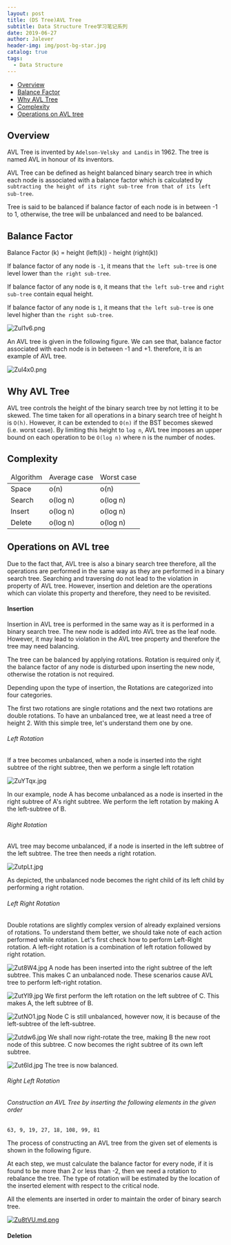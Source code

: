 ```yaml
---
layout: post
title: (DS Tree)AVL Tree
subtitle: Data Structure Tree学习笔记系列
date: 2019-06-27
author: Jalever
header-img: img/post-bg-star.jpg
catalog: true
tags:
  - Data Structure
---
```


- [Overview](#overview)
- [Balance Factor](#balance-factor)
- [Why AVL Tree](#why-avl-tree)
- [Complexity](#complexity)
- [Operations on AVL tree](#operations-on-avl-tree)

## Overview
AVL Tree is invented by `Adelson-Velsky and Landis` in 1962. The tree is named AVL in honour of its inventors.

AVL Tree can be defined as height balanced binary search tree in which each node is associated with a balance factor which is calculated by `subtracting the height of its right sub-tree from that of its left sub-tree`.

Tree is said to be balanced if balance factor of each node is in between -1 to 1, otherwise, the tree will be unbalanced and need to be balanced.

## Balance Factor
Balance Factor (k) = height (left(k)) - height (right(k))

If balance factor of any node is `-1`, it means that `the left sub-tree` is one level lower than `the right sub-tree`.

If balance factor of any node is `0`, it means that `the left sub-tree` and `right sub-tree` contain equal height.

If balance factor of any node is `1`, it means that `the left sub-tree` is one level higher than `the right sub-tree`.

![Zul1v6.png](https://s2.ax1x.com/2019/06/27/Zul1v6.png)

An AVL tree is given in the following figure. We can see that, balance factor associated with each node is in between -1 and +1. therefore, it is an example of AVL tree.

![Zul4x0.png](https://s2.ax1x.com/2019/06/27/Zul4x0.png)

## Why AVL Tree
AVL tree controls the height of the binary search tree by not letting it to be skewed. The time taken for all operations in a binary search tree of height h is `O(h)`. However, it can be extended to `O(n)` if the BST becomes skewed (i.e. worst case). By limiting this height to `log n`, AVL tree imposes an upper bound on each operation to be `O(log n)` where n is the number of nodes.

## Complexity
<table>
    <thead>
        <tr>
            <td>Algorithm</td>
            <td>Average case</td>
            <td>Worst case</td>
        </tr>
    </thead>
    <tbody>
        <tr>
            <td>Space</td>
            <td>o(n)</td>
            <td>o(n)</td>
        </tr>
        <tr>
            <td>Search</td>
            <td>o(log n)</td>
            <td>o(log n)</td>
        </tr>
        <tr>
            <td>Insert</td>
            <td>o(log n)</td>
            <td>o(log n)</td>
        </tr>
        <tr>
            <td>Delete</td>
            <td>o(log n)</td>
            <td>o(log n)</td>
        </tr>
    </tbody>
</table>

## Operations on AVL tree
Due to the fact that, AVL tree is also a binary search tree therefore, all the operations are performed in the same way as they are performed in a binary search tree. Searching and traversing do not lead to the violation in property of AVL tree. However, insertion and deletion are the operations which can violate this property and therefore, they need to be revisited.

#### Insertion
Insertion in AVL tree is performed in the same way as it is performed in a binary search tree. The new node is added into AVL tree as the leaf node. However, it may lead to violation in the AVL tree property and therefore the tree may need balancing.

The tree can be balanced by applying rotations. Rotation is required only if, the balance factor of any node is disturbed upon inserting the new node, otherwise the rotation is not required.

Depending upon the type of insertion, the Rotations are categorized into four categories.

The first two rotations are single rotations and the next two rotations are double rotations. To have an unbalanced tree, we at least need a tree of height 2. With this simple tree, let's understand them one by one.

###### Left Rotation
If a tree becomes unbalanced, when a node is inserted into the right subtree of the right subtree, then we perform a single left rotation

![ZuYTqx.jpg](https://s2.ax1x.com/2019/06/27/ZuYTqx.jpg)

In our example, node A has become unbalanced as a node is inserted in the right subtree of A's right subtree. We perform the left rotation by making A the left-subtree of B.

###### Right Rotation
AVL tree may become unbalanced, if a node is inserted in the left subtree of the left subtree. The tree then needs a right rotation.

![ZutpLt.jpg](https://s2.ax1x.com/2019/06/27/ZutpLt.jpg)

As depicted, the unbalanced node becomes the right child of its left child by performing a right rotation.

###### Left Right Rotation
Double rotations are slightly complex version of already explained versions of rotations. To understand them better, we should take note of each action performed while rotation. Let's first check how to perform Left-Right rotation. A left-right rotation is a combination of left rotation followed by right rotation.

![Zut8W4.jpg](https://s2.ax1x.com/2019/06/27/Zut8W4.jpg)
A node has been inserted into the right subtree of the left subtree. This makes C an unbalanced node. These scenarios cause AVL tree to perform left-right rotation.

![ZutYl9.jpg](https://s2.ax1x.com/2019/06/27/ZutYl9.jpg)
We first perform the left rotation on the left subtree of C. This makes A, the left subtree of B.

![ZutNO1.jpg](https://s2.ax1x.com/2019/06/27/ZutNO1.jpg)
Node C is still unbalanced, however now, it is because of the left-subtree of the left-subtree.

![Zutdw6.jpg](https://s2.ax1x.com/2019/06/27/Zutdw6.jpg)
We shall now right-rotate the tree, making B the new root node of this subtree. C now becomes the right subtree of its own left subtree.

![Zut6ld.jpg](https://s2.ax1x.com/2019/06/27/Zut6ld.jpg)
The tree is now balanced.


###### Right Left Rotation


###### Construction an AVL Tree by inserting the following elements in the given order
```text
63, 9, 19, 27, 18, 108, 99, 81
```
The process of constructing an AVL tree from the given set of elements is shown in the following figure.

At each step, we must calculate the balance factor for every node, if it is found to be more than 2 or less than -2, then we need a rotation to rebalance the tree. The type of rotation will be estimated by the location of the inserted element with respect to the critical node.

All the elements are inserted in order to maintain the order of binary search tree.

[![Zu8tVU.md.png](https://s2.ax1x.com/2019/06/27/Zu8tVU.md.png)](https://imgchr.com/i/Zu8tVU)

#### Deletion
